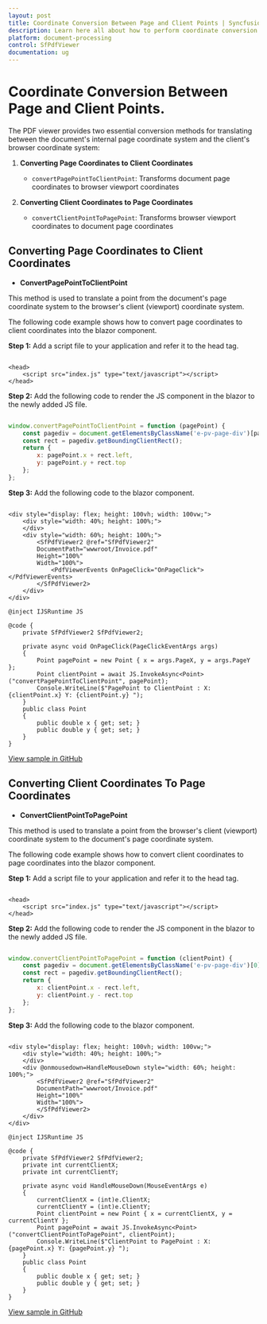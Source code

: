 ```yaml
---
layout: post
title: Coordinate Conversion Between Page and Client Points | Syncfusion
description: Learn here all about how to perform coordinate conversion between page and client points into Syncfusion Blazor SfPdfViewer component and more.
platform: document-processing
control: SfPdfViewer
documentation: ug
---
```


# Coordinate Conversion Between Page and Client Points.

The PDF viewer provides two essential conversion methods for translating between the document's internal page coordinate system and the client's browser coordinate system:

1. **Converting Page Coordinates to Client Coordinates**

   - `convertPagePointToClientPoint`: Transforms document page coordinates to browser viewport coordinates

   

2. **Converting Client Coordinates to Page Coordinates**

   - `convertClientPointToPagePoint`: Transforms browser viewport coordinates to document page coordinates

## Converting Page Coordinates to Client Coordinates
- **ConvertPagePointToClientPoint**

This method is used to translate a point from the document's page coordinate system to the browser's client (viewport) coordinate system. 

The following code example shows how to convert page coordinates to client coordinates into the blazor component.

**Step 1:** Add a script file to your application and refer it to the head tag.

```cshtml

<head>
    <script src="index.js" type="text/javascript"></script>
</head>

```

**Step 2:** Add the following code to render the JS component in the blazor to the newly added JS file.

```javascript

window.convertPagePointToClientPoint = function (pagePoint) {
    const pagediv = document.getElementsByClassName('e-pv-page-div')[pageIndex];
    const rect = pagediv.getBoundingClientRect();
    return {
        x: pagePoint.x + rect.left,
        y: pagePoint.y + rect.top
    };
};

```

**Step 3:** Add the following code to the blazor component.

```cshtml

<div style="display: flex; height: 100vh; width: 100vw;">
    <div style="width: 40%; height: 100%;">
    </div>
    <div style="width: 60%; height: 100%;">
        <SfPdfViewer2 @ref="SfPdfViewer2"
        DocumentPath="wwwroot/Invoice.pdf"
        Height="100%"
        Width="100%">
            <PdfViewerEvents OnPageClick="OnPageClick"></PdfViewerEvents>
        </SfPdfViewer2>
    </div>
</div>

@inject IJSRuntime JS

@code {
    private SfPdfViewer2 SfPdfViewer2;

    private async void OnPageClick(PageClickEventArgs args)
    {
        Point pagePoint = new Point { x = args.PageX, y = args.PageY };
        Point clientPoint = await JS.InvokeAsync<Point>("convertPagePointToClientPoint", pagePoint);
        Console.WriteLine($"PagePoint to ClientPoint : X: {clientPoint.x} Y: {clientPoint.y} ");
    }
    public class Point
    {
        public double x { get; set; }
        public double y { get; set; }
    }
}

```
[View sample in GitHub](https://github.com/SyncfusionExamples/blazor-pdf-viewer-examples/tree/master/Common/Coordinate%20Conversion%20Between%20Page%20and%20Client%20Points)

## Converting Client Coordinates To Page Coordinates
- **ConvertClientPointToPagePoint** 

This method is used to translate a point from the browser's client (viewport) coordinate system to the document's page coordinate system.

The following code example shows how to convert client coordinates to page coordinates into the blazor component.

**Step 1:** Add a script file to your application and refer it to the head tag.

```cshtml

<head>
    <script src="index.js" type="text/javascript"></script>
</head>

```

**Step 2:** Add the following code to render the JS component in the blazor to the newly added JS file.

```javascript

window.convertClientPointToPagePoint = function (clientPoint) {
    const pagediv = document.getElementsByClassName('e-pv-page-div')[0];
    const rect = pagediv.getBoundingClientRect();
    return {
        x: clientPoint.x - rect.left,
        y: clientPoint.y - rect.top
    };
};

```

**Step 3:** Add the following code to the blazor component.

```cshtml

<div style="display: flex; height: 100vh; width: 100vw;">
    <div style="width: 40%; height: 100%;">
    </div>
    <div @onmousedown=HandleMouseDown style="width: 60%; height: 100%;">
        <SfPdfViewer2 @ref="SfPdfViewer2"
        DocumentPath="wwwroot/Invoice.pdf"
        Height="100%"
        Width="100%">
        </SfPdfViewer2>
    </div>
</div>

@inject IJSRuntime JS

@code {
    private SfPdfViewer2 SfPdfViewer2;
    private int currentClientX;
    private int currentClientY;

    private async void HandleMouseDown(MouseEventArgs e)
    {
        currentClientX = (int)e.ClientX;
        currentClientY = (int)e.ClientY;
        Point clientPoint = new Point { x = currentClientX, y = currentClientY };
        Point pagePoint = await JS.InvokeAsync<Point>("convertClientPointToPagePoint", clientPoint);
        Console.WriteLine($"ClientPoint to PagePoint : X: {pagePoint.x} Y: {pagePoint.y} ");
    }
    public class Point
    {
        public double x { get; set; }
        public double y { get; set; }
    }
}
```
[View sample in GitHub](https://github.com/SyncfusionExamples/blazor-pdf-viewer-examples/tree/master/Common/Coordinate%20Conversion%20Between%20Page%20and%20Client%20Points)